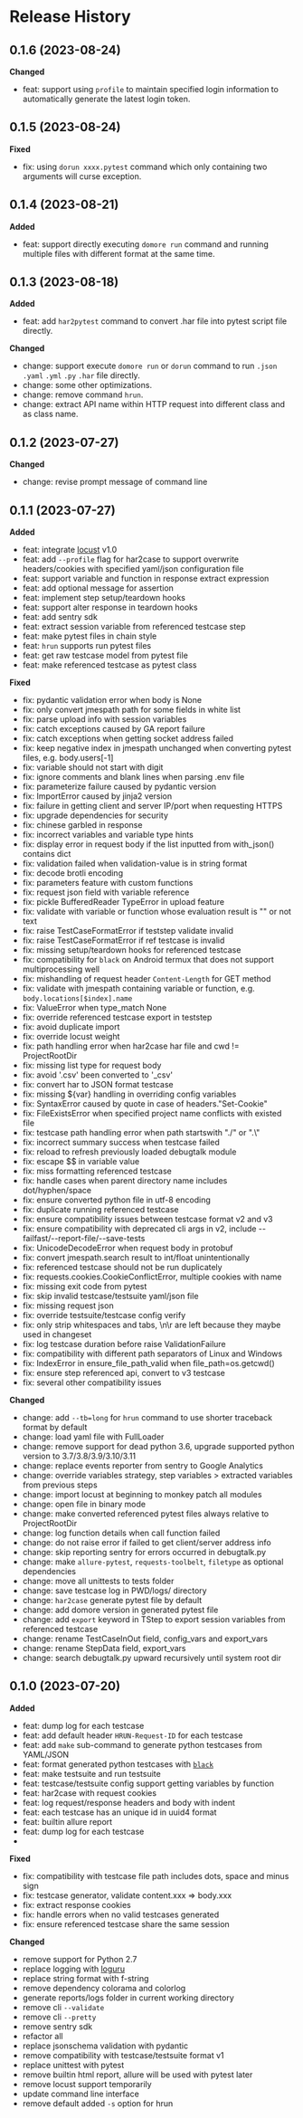 # Release History

## 0.1.6 (2023-08-24)

**Changed**

- feat: support using `profile` to maintain specified login information to automatically generate the latest login token. 

## 0.1.5 (2023-08-24)

**Fixed**

- fix: using `dorun xxxx.pytest` command which only containing two arguments will curse exception.

## 0.1.4 (2023-08-21)

**Added**

- feat: support directly executing `domore run` command and running multiple files with different format at the same time.

## 0.1.3 (2023-08-18)

**Added**

 - feat: add `har2pytest` command to convert .har file into pytest script file directly.

**Changed**

- change: support execute `domore run` or `dorun` command to run `.json` `.yaml` `.yml` `.py` `.har` file directly.
- change: some other optimizations.
- change: remove command `hrun`.
- change: extract API name within HTTP request into different class and as class name.

## 0.1.2 (2023-07-27)

**Changed**

- change: revise prompt message of command line

## 0.1.1 (2023-07-27)

**Added**

- feat: integrate [locust](https://locust.io/) v1.0
- feat: add `--profile` flag for har2case to support overwrite headers/cookies with specified yaml/json configuration file
- feat: support variable and function in response extract expression
- feat: add optional message for assertion
- feat: implement step setup/teardown hooks
- feat: support alter response in teardown hooks
- feat: add sentry sdk
- feat: extract session variable from referenced testcase step
- feat: make pytest files in chain style
- feat: `hrun` supports run pytest files
- feat: get raw testcase model from pytest file
- feat: make referenced testcase as pytest class

**Fixed**

- fix: pydantic validation error when body is None
- fix: only convert jmespath path for some fields in white list
- fix: parse upload info with session variables
- fix: catch exceptions caused by GA report failure
- fix: catch exceptions when getting socket address failed
- fix: keep negative index in jmespath unchanged when converting pytest files, e.g. body.users[-1]
- fix: variable should not start with digit
- fix: ignore comments and blank lines when parsing .env file
- fix: parameterize failure caused by pydantic version
- fix: ImportError caused by jinja2 version
- fix: failure in getting client and server IP/port when requesting HTTPS
- fix: upgrade dependencies for security
- fix: chinese garbled in response
- fix: incorrect variables and variable type hints
- fix: display error in request body if the list inputted from with_json() contains dict
- fix: validation failed when validation-value is in string format
- fix: decode brotli encoding
- fix: parameters feature with custom functions
- fix: request json field with variable reference
- fix: pickle BufferedReader TypeError in upload feature
- fix: validate with variable or function whose evaluation result is "" or not text
- fix: raise TestCaseFormatError if teststep validate invalid
- fix: raise TestCaseFormatError if ref testcase is invalid
- fix: missing setup/teardown hooks for referenced testcase
- fix: compatibility for `black` on Android termux that does not support multiprocessing well
- fix: mishandling of request header `Content-Length` for GET method
- fix: validate with jmespath containing variable or function, e.g. `body.locations[$index].name`
- fix: ValueError when type_match None
- fix: override referenced testcase export in teststep
- fix: avoid duplicate import
- fix: override locust weight
- fix: path handling error when har2case har file and cwd != ProjectRootDir
- fix: missing list type for request body
- fix: avoid '.csv' been converted to '_csv'
- fix: convert har to JSON format testcase
- fix: missing ${var} handling in overriding config variables
- fix: SyntaxError caused by quote in case of headers."Set-Cookie"
- fix: FileExistsError when specified project name conflicts with existed file
- fix: testcase path handling error when path startswith "./" or ".\\"
- fix: incorrect summary success when testcase failed
- fix: reload to refresh previously loaded debugtalk module
- fix: escape $$ in variable value
- fix: miss formatting referenced testcase
- fix: handle cases when parent directory name includes dot/hyphen/space
- fix: ensure converted python file in utf-8 encoding
- fix: duplicate running referenced testcase
- fix: ensure compatibility issues between testcase format v2 and v3
- fix: ensure compatibility with deprecated cli args in v2, include --failfast/--report-file/--save-tests
- fix: UnicodeDecodeError when request body in protobuf
- fix: convert jmespath.search result to int/float unintentionally
- fix: referenced testcase should not be run duplicately
- fix: requests.cookies.CookieConflictError, multiple cookies with name
- fix: missing exit code from pytest
- fix: skip invalid testcase/testsuite yaml/json file
- fix: missing request json
- fix: override testsuite/testcase config verify
- fix: only strip whitespaces and tabs, \n\r are left because they maybe used in changeset
- fix: log testcase duration before raise ValidationFailure
- fix: compatibility with different path separators of Linux and Windows
- fix: IndexError in ensure_file_path_valid when file_path=os.getcwd()
- fix: ensure step referenced api, convert to v3 testcase
- fix: several other compatibility issues

**Changed**

- change: add `--tb=long` for `hrun` command to use shorter traceback format by default
- change: load yaml file with FullLoader
- change: remove support for dead python 3.6, upgrade supported python version to 3.7/3.8/3.9/3.10/3.11
- change: replace events reporter from sentry to Google Analytics
- change: override variables strategy, step variables > extracted variables from previous steps
- change: import locust at beginning to monkey patch all modules
- change: open file in binary mode
- change: make converted referenced pytest files always relative to ProjectRootDir
- change: log function details when call function failed
- change: do not raise error if failed to get client/server address info
- change: skip reporting sentry for errors occurred in debugtalk.py
- change: make `allure-pytest`, `requests-toolbelt`, `filetype` as optional dependencies
- change: move all unittests to tests folder
- change: save testcase log in PWD/logs/ directory
- change: `har2case` generate pytest file by default
- change: add domore version in generated pytest file
- change: add `export` keyword in TStep to export session variables from referenced testcase
- change: rename TestCaseInOut field, config_vars and export_vars
- change: rename StepData field, export_vars
- change: search debugtalk.py upward recursively until system root dir

## 0.1.0 (2023-07-20)

**Added**

- feat: dump log for each testcase
- feat: add default header `HRUN-Request-ID` for each testcase
- feat: add `make` sub-command to generate python testcases from YAML/JSON
- feat: format generated python testcases with [`black`](https://github.com/psf/black)
- feat: make testsuite and run testsuite
- feat: testcase/testsuite config support getting variables by function
- feat: har2case with request cookies
- feat: log request/response headers and body with indent
- feat: each testcase has an unique id in uuid4 format
- feat: builtin allure report
- feat: dump log for each testcase
- 
**Fixed**

- fix: compatibility with testcase file path includes dots, space and minus sign
- fix: testcase generator, validate content.xxx => body.xxx
- fix: extract response cookies
- fix: handle errors when no valid testcases generated
- fix: ensure referenced testcase share the same session

**Changed**

- remove support for Python 2.7
- replace logging with [loguru](https://github.com/Delgan/loguru)
- replace string format with f-string
- remove dependency colorama and colorlog
- generate reports/logs folder in current working directory
- remove cli `--validate`
- remove cli `--pretty`
- remove sentry sdk
- refactor all
- replace jsonschema validation with pydantic
- remove compatibility with testcase/testsuite format v1
- replace unittest with pytest
- remove builtin html report, allure will be used with pytest later
- remove locust support temporarily
- update command line interface
- remove default added `-s` option for hrun